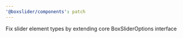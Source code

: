 ```yaml
---
'@boxslider/components': patch
---
```


Fix slider element types by extending core BoxSliderOptions interface
